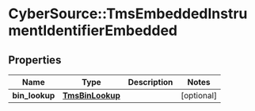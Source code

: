 # CyberSource::TmsEmbeddedInstrumentIdentifierEmbedded

## Properties
Name | Type | Description | Notes
------------ | ------------- | ------------- | -------------
**bin_lookup** | [**TmsBinLookup**](TmsBinLookup.md) |  | [optional] 



